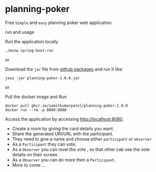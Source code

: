 # planning-poker

Free `Simple` and `easy` planning poker web application.

run and usage

Run the application locally

```shell
./mvnw spring-boot:run
```
or

Download the `jar` file from [github packages]() and run it like:
```shell
java -jar planning-poker-1.0.0.jar
```

or

Pull the docker image and Run

```shell
docker pull ghcr.io/samitkumarpatel/planning-poker:1.0.0
docker run --rm -p 8080:8080
```

Access the application by accessing [http://localhost:8080](http://localhost:8080).
- Create a room by giving the card details you want.
- Share the generated URI/URL with the participant.
- They need to give a name and choose either `participant` or `observer`
- As a `Participant` they can vote.
- As a `Observer` you can revel the vote , so that other cab see the vote details on their screen.
- As a `Observer` you can do more then a `Participant`.
- More to come ...